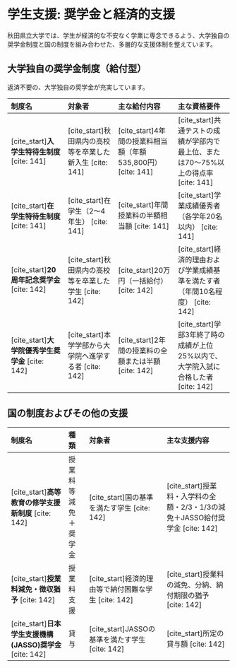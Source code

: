 # 学生支援: 奨学金と経済的支援

秋田県立大学では、学生が経済的な不安なく学業に専念できるよう、大学独自の奨学金制度と国の制度を組み合わせた、多層的な支援体制を整えています。

## 大学独自の奨学金制度（給付型）

返済不要の、大学独自の奨学金が充実しています。

| 制度名 | 対象者 | 主な給付内容 | 主な資格要件 |
| :--- | :--- | :--- | :--- |
| [cite_start]**入学生特待生制度** [cite: 141] | [cite_start]秋田県内の高校等を卒業した新入生 [cite: 141] | [cite_start]4年間の授業料相当額（年額535,800円） [cite: 141] | [cite_start]共通テストの成績が学部内で最上位、または70～75%以上の得点率 [cite: 141] |
| [cite_start]**在学生特待生制度** [cite: 141] | [cite_start]在学生（2～4年生） [cite: 141] | [cite_start]年間授業料の半額相当額 [cite: 141] | [cite_start]学業成績優秀者（各学年20名以内） [cite: 141] |
| [cite_start]**20周年記念奨学金** [cite: 142] | [cite_start]秋田県内の高校等を卒業した学生 [cite: 142] | [cite_start]20万円（一括給付） [cite: 142] | [cite_start]経済的理由および学業成績基準を満たす者（年間10名程度） [cite: 142] |
| [cite_start]**大学院優秀学生奨学金** [cite: 142] | [cite_start]本学学部から大学院へ進学する者 [cite: 142] | [cite_start]2年間の授業料の全額または半額 [cite: 142] | [cite_start]学部3年終了時の成績が上位25%以内で、大学院入試に合格した者 [cite: 142] |

## 国の制度およびその他の支援

| 制度名 | 種類 | 対象者 | 主な支援内容 |
| :--- | :--- | :--- | :--- |
| [cite_start]**高等教育の修学支援新制度** [cite: 142] | 授業料等減免＋奨学金 | [cite_start]国の基準を満たす学生 [cite: 142] | [cite_start]授業料・入学料の全額・2/3・1/3の減免＋JASSO給付奨学金 [cite: 142] |
| [cite_start]**授業料減免・徴収猶予** [cite: 142] | 授業料支援 | [cite_start]経済的理由等で納付困難な学生 [cite: 142] | [cite_start]授業料の減免、分納、納付期限の猶予 [cite: 142] |
| [cite_start]**日本学生支援機構(JASSO)奨学金** [cite: 142] | 貸与 | [cite_start]JASSOの基準を満たす学生 [cite: 142] | [cite_start]所定の貸与額 [cite: 142] |